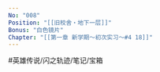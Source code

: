 ```yaml
---
No: "008"
Position: "[[旧校舍‧地下一层]]"
Bonus: "白色镜片"
Chapter: "[[第一章 新学期～初次实习～#4 18]]"
---
```

#英雄传说/闪之轨迹/笔记/宝箱